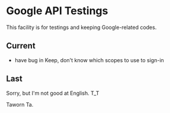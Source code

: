 # Google API Testings

This facility is for testings and keeping Google-related codes.

## Current

- have bug in Keep, don't know which scopes to use to sign-in

## Last

Sorry, but I'm not good at English. T_T

Taworn Ta.
